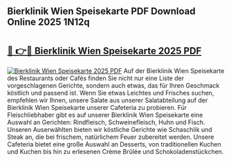 ## Bierklinik Wien Speisekarte PDF Download Online 2025 1N12q

# <h2><a href="http://gc8qc46.nevu.top/?p=Bierklinik+Wien+Speisekarte">🔗 👉🔴 Bierklinik Wien Speisekarte 2025 PDF</a></h2>

[![Bierklinik Wien Speisekarte 2025 PDF](https://i.imgur.com/dBaPXMq.png)](http://gc8qc46.nevu.top/?p=Bierklinik+Wien+Speisekarte)
Auf der Bierklinik Wien Speisekarte des Restaurants oder Cafés finden Sie nicht nur eine Liste der vorgeschlagenen Gerichte, sondern auch etwas, das für Ihren Geschmack köstlich und passend ist. Wenn Sie etwas Leichtes und Frisches suchen, empfehlen wir Ihnen, unsere Salate aus unserer Salatabteilung auf der Bierklinik Wien Speisekarte unserer Cafeteria zu probieren. Für Fleischliebhaber gibt es auf unserer Bierklinik Wien Speisekarte eine Auswahl an Gerichten: Rindfleisch, Schweinefleisch, Huhn und Fisch. Unseren Auserwählten bieten wir köstliche Gerichte wie Schaschlik und Steak an, die bei frischem, natürlichem Feuer zubereitet werden. Unsere Cafeteria bietet eine große Auswahl an Desserts, von traditionellen Kuchen und Kuchen bis hin zu erlesenen Crème Brûlée und Schokoladenstückchen.
